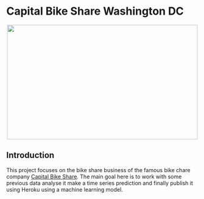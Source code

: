 # Capital Bike Share Washington DC


<p align="center">
  <img width="500" height="300" src="https://mobilitylab.org/wp-content/uploads/2016/06/Penn-CaBi-Elvert-Barnes.jpg">
</p>


## Introduction 

This project focuses on the bike share business of the famous bike chare company [Capital Bike Share](https://www.capitalbikeshare.com/). The main goal here is to work with some previous data analyse it make a time series prediction and finally publish it using Heroku using a machine learning model. 


